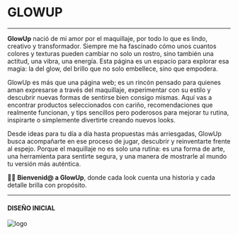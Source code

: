 # GLOWUP
---
**GlowUp** nació de mi amor por el maquillaje, por todo lo que es lindo, creativo y transformador. Siempre me ha fascinado cómo unos cuantos colores y texturas pueden cambiar no solo un rostro, sino también una actitud, una vibra, una energía. Esta página es un espacio para explorar esa magia: la del glow, del brillo que no solo embellece, sino que empodera.

GlowUp es más que una página web; es un rincón pensado para quienes aman expresarse a través del maquillaje, experimentar con su estilo y descubrir nuevas formas de sentirse bien consigo mismas. Aquí vas a encontrar productos seleccionados con cariño, recomendaciones que realmente funcionan, y tips sencillos pero poderosos para mejorar tu rutina, inspirarte o simplemente divertirte creando nuevos looks.

Desde ideas para tu día a día hasta propuestas más arriesgadas, GlowUp busca acompañarte en ese proceso de jugar, descubrir y reinventarte frente al espejo. Porque el maquillaje no es solo una rutina: es una forma de arte, una herramienta para sentirte segura, y una manera de mostrarle al mundo tu versión más auténtica.

🌈✨ **Bienvenid@ a GlowUp**, donde cada look cuenta una historia y cada detalle brilla con propósito.

---
#### DISEÑO INICIAL
![logo](./assets/diseno.png)